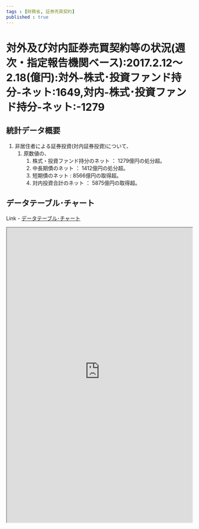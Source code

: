 ```yaml
--- 
tags : [財務省, 証券売買契約] 
published : true
---
```

# 対外及び対内証券売買契約等の状況(週次・指定報告機関ベース):2017.2.12～2.18(億円):対外-株式･投資ファンド持分-ネット:1649,対内-株式･投資ファンド持分-ネット:-1279
## 統計データ概要

1. 非居住者による証券投資(対内証券投資)について、 
	1. 原数値の、
		1. 株式・投資ファンド持分のネット ： 1279億円の処分超。
		1. 中長期債のネット ： 1412億円の処分超。
		1. 短期債のネット : 8566億円の取得超。
		1. 対内投資合計のネット ： 5875億円の取得超。
	
## データテーブル･チャート
Link - [データテーブル･チャート](http://knowledgevault.saecanet.com/charts/am-consulting.co.jp-internationalTransactionsInSecurities.html)
<iframe src="http://knowledgevault.saecanet.com/charts/am-consulting.co.jp-internationalTransactionsInSecurities.html" width="100%" height="800px"></iframe>